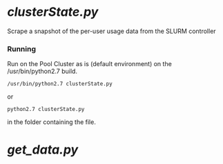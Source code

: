 # *clusterState.py*
Scrape a snapshot of the per-user usage data from the SLURM controller

### Running
Run on the Pool Cluster as is (default environment) on the /usr/bin/python2.7 build.
```
/usr/bin/python2.7 clusterState.py
```
or 
```
python2.7 clusterState.py
```
in the folder containing the file.


# *get_data.py*
